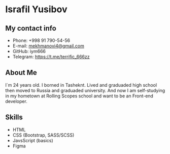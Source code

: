 # Israfil Yusibov

## My contact info
* Phone: +998 91 790-54-56
* E-mail: mekhmanovi4@gmail.com
* GitHub: iym666
* Telegram: https://t.me/terrific_666zz

## About Me 
I`m 24 years old. I borned in Tasheknt. Lived and graduaded high school then moved to Russia and graduaded university. And now I am self-studying in my hometown at Rolling Scopes school and want to be an Front-end developer.

## Skills 
* HTML
* CSS (Bootstrap, SASS/SCSS)
* JavsScript (basics)
* Figma